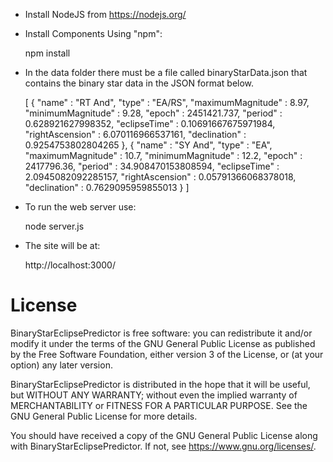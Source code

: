 * Install NodeJS from https://nodejs.org/

* Install Components Using "npm":

    npm install

* In the data folder there must be a file called binaryStarData.json that contains
the binary star data in the JSON format below.

    [
      {
        "name" : "RT And",
        "type" : "EA/RS",
        "maximumMagnitude" : 8.97,
        "minimumMagnitude" : 9.28,
        "epoch" : 2451421.737,
        "period" : 0.628921627998352,
        "eclipseTime" : 0.10691667675971984,
        "rightAscension" : 6.070116966537161,
        "declination" : 0.9254753802804265
      }, {
        "name" : "SY And",
        "type" : "EA",
        "maximumMagnitude" : 10.7,
        "minimumMagnitude" : 12.2,
        "epoch" : 2417796.36,
        "period" : 34.908470153808594,
        "eclipseTime" : 2.0945082092285157,
        "rightAscension" : 0.05791366068378018,
        "declination" : 0.7629095959855013
      }
    ]

* To run the web server use:

    node server.js

* The site will be at:

    http://localhost:3000/

# License

BinaryStarEclipsePredictor is free software: you can redistribute it and/or modify
it under the terms of the GNU General Public License as published by
the Free Software Foundation, either version 3 of the License, or
(at your option) any later version.

BinaryStarEclipsePredictor is distributed in the hope that it will be useful,
but WITHOUT ANY WARRANTY; without even the implied warranty of
MERCHANTABILITY or FITNESS FOR A PARTICULAR PURPOSE.  See the
GNU General Public License for more details.

You should have received a copy of the GNU General Public License
along with BinaryStarEclipsePredictor.  If not, see <https://www.gnu.org/licenses/>.
